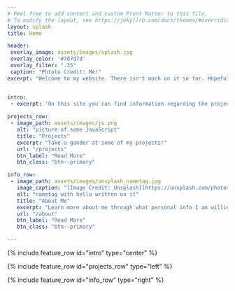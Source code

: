 ```yaml
---
# Feel free to add content and custom Front Matter to this file.
# To modify the layout, see https://jekyllrb.com/docs/themes/#overriding-theme-defaults
layout: splash
title: Home

header:
 overlay_image: assets/images/splash.jpg
 overlay_color: '#7d7d7d'
 overlay_filter: ".35"
 caption: "Phtoto Credit: Me!"
excerpt: "Welcome to my website. There isn't much on it so far. Hopefully that changes in the future."


intro:
 - excerpt: 'On this site you can find information regarding the projects I have done, and maybe an occasional blog post or two.'
  
projects_row:
 - image_path: assets/images/js.png
   alt: "picture of some JavaScript"
   title: "Projects"
   excerpt: "Take a gander at some of my projects!"
   url: "/projects"
   btn_label: "Read More"
   btn_class: "btn--primary"

info_row:
 - image_path: assets/images/unsplash_nametag.jpg
   image_caption: "[Image Credit: Unsplash](https://unsplash.com/photos/2enBTsIVhUU)"
   alt: "nametag with hello written on it"
   title: "About Me"
   excerpt: "Learn more about me through what personal info I am willing to share"
   url: "/about"
   btn_label: "Read More"
   btn_class: "btn--primary"

---
```


{% include feature_row id="intro" type="center" %}

{% include feature_row id="projects_row" type="left" %}

{% include feature_row id="info_row" type="right" %}